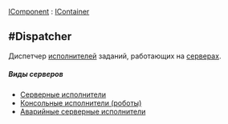 ﻿---
Title: Компонент Dispatcher
Keywords: Dispatcher
Link: .Service.Dispatcher
---

[IComponent](topic:.Custom.ComClasses.IComponent) : [IContainer](topic:.Custom.ComClasses.IContainer)

#Dispatcher
---

Диспетчер [исполнителей](topic:.Custom.ComClasses.Service.Listeners.Default) заданий,
работающих на [серверах](topic:.Custom.ComClasses.Service.Servers.Default).

##### Виды серверов

  * [Серверные исполнители](topic:.Custom.ComClasses.Service.Servers.Worker.Default)
  * [Консольные исполнители (роботы)](topic:.Custom.ComClasses.Service.Servers.Robot.Default)
  * [Аварийные серверные исполнители](topic:.Custom.ComClasses.Service.Servers.Emergency.Default)

